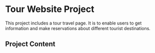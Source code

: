 <h1>Tour Website Project</h1>

<p>This project includes a tour travel page. It is to enable users to get information and make reservations about different tourist destinations.</p>

<h2>Project Content</h2>

